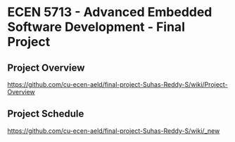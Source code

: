 # ECEN 5713 - Advanced Embedded Software Development - Final Project

## Project Overview

https://github.com/cu-ecen-aeld/final-project-Suhas-Reddy-S/wiki/Project-Overview

## Project Schedule

https://github.com/cu-ecen-aeld/final-project-Suhas-Reddy-S/wiki/_new

